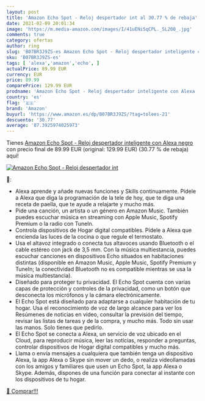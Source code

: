 ```yaml
---
layout: post
title: 'Amazon Echo Spot - Reloj despertador int al 30.77 % de rebaja'
date: 2021-02-09 20:01:34
image: 'https://m.media-amazon.com/images/I/41uENiSqCPL._SL200_.jpg'
comments: true
category: ofertas
author: ring
slug: 'B07BR3J9ZS-es Amazon Echo Spot - Reloj despertador inteligente con Alexa...'
sku: 'B07BR3J9ZS-es'
tags: [ 'alexa','amazon','echo', ]
actualPrice: 89.99 EUR
currency: EUR
price: 89.99
comparePrice: 129.99 EUR
prodname: 'Amazon Echo Spot - Reloj despertador inteligente con Alexa  negro'
country: 'es'
flag: '🇪🇸'
brand: 'Amazon'
buyurl: 'https://www.amazon.es/dp/B07BR3J9ZS/?tag=tolees-21'
descuento: '30.77'
average: '87.3925974025973'
---
```


Tienes [Amazon Echo Spot - Reloj despertador inteligente con Alexa  negro](https://www.amazon.es/dp/B07BR3J9ZS/?tag=tolees-21) con precio final de  89.99 EUR (original: 129.99 EUR) (30.77 %  de rebaja) aqui!

[![Amazon Echo Spot - Reloj despertador int](https://m.media-amazon.com/images/I/41uENiSqCPL._SL200_.jpg)](https://www.amazon.es/dp/B07BR3J9ZS/?tag=tolees-21)

🔎:

- Alexa aprende y añade nuevas funciones y Skills continuamente. Pídele a Alexa que diga la programación de la tele de hoy, que te diga una receta de paella, que te ayude a relajarte y mucho más.
- Pide una canción, un artista o un género en Amazon Music. También puedes escuchar música en streaming con Apple Music, Spotify Premium o la radio con TuneIn.
- Controla dispositivos de Hogar digital compatibles. Pídele a Alexa que encienda las luces de la cocina o que regule el termostato.
- Usa el altavoz integrado o conecta tus altavoces usando Bluetooth o el cable estéreo con jack de 3,5 mm. Con la música multiestancia, puedes escuchar canciones en dispositivos Echo situados en habitaciones distintas (disponible en Amazon Music, Apple Music, Spotify Premium y TuneIn; la conectividad Bluetooth no es compatible mientras se usa la música multiestancia).
- Diseñado para proteger tu privacidad. El Echo Spot cuenta con varias capas de protección y controles de la privacidad, como un botón que desconecta los micrófonos y la cámara electrónicamente.
- El Echo Spot está diseñado para adaptarse a cualquier habitación de tu hogar. Usa el reconocimiento de voz de largo alcance para ver los Resúmenes de noticias en vídeo, consultar la previsión del tiempo, revisar las listas de tareas y de la compra, y mucho más. Todo sin usar las manos. Solo tienes que pedirlo.
- El Echo Spot se conecta a Alexa, un servicio de voz ubicado en el Cloud, para reproducir música, leer las noticias, responder a preguntas, controlar dispositivos de Hogar digital compatibles y mucho más.
- Llama o envía mensajes a cualquiera que también tenga un dispositivo Alexa, la app Alexa o Skype sin mover un dedo, o realiza videollamadas con los amigos y familiares que usen un Echo Spot, la app Alexa o Skype. Además, dispones de una función para conectar al instante con los dispositivos de tu hogar.

[🛒 Comprar!!!](https://www.amazon.es/dp/B07BR3J9ZS/?tag=tolees-21)
